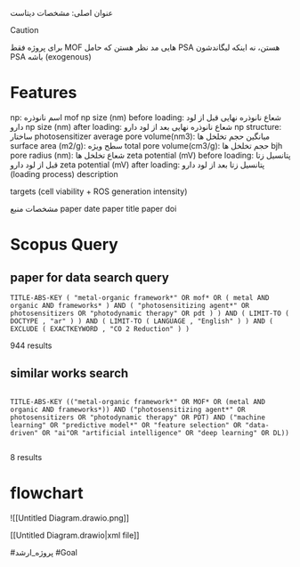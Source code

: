  عنوان اصلی:
 مشخصات دیتاست 

> [!caution]
> برای پروژه فقط MOF هایی مد نظر هستن که حامل PSA هستن، نه اینکه لیگاندشون PSA باشه (exogenous)



# Features

np: اسم نانوذره
mof	np size (nm) before loading: شعاع نانوذره نهایی قبل از لود دارو
np size (nm) after loading:  شعاع نانوذره نهایی بعد از لود دارو
np structure: ساختار
photosensitizer
average pore volume(nm3): میانگین حجم تخلخل ها
surface area (m2/g): سطح ویژه
total pore volume(cm3/g): حجم تخلخل ها
bjh pore radius (nm): شعاع تخلخل ها
zeta potential (mV) before loading: پتانسیل زتا قبل از لود دارو
zeta potential (mV) after loading: پتانسیل زتا بعد از لود دارو
(loading process)
description

targets (cell viability + ROS generation intensity)




مشخصات منبع
paper date
paper title
paper doi



# Scopus Query

## paper for data search query

``` Query
TITLE-ABS-KEY ( "metal-organic framework*" OR mof* OR ( metal AND organic AND frameworks* ) AND ( "photosensitizing agent*" OR photosensitizers OR "photodynamic therapy" OR pdt ) ) AND ( LIMIT-TO ( DOCTYPE , "ar" ) ) AND ( LIMIT-TO ( LANGUAGE , "English" ) ) AND ( EXCLUDE ( EXACTKEYWORD , "CO 2 Reduction" ) )

```

944 results




## similar works search

``` Query

TITLE-ABS-KEY (("metal-organic framework*" OR MOF* OR (metal AND organic AND frameworks*)) AND ("photosensitizing agent*" OR photosensitizers OR "photodynamic therapy" OR PDT) AND ("machine learning" OR "predictive model*" OR "feature selection" OR "data-driven" OR "ai"OR "artificial intelligence" OR "deep learning" OR DL))


```

8 results


# flowchart


![[Untitled Diagram.drawio.png]]

[[Untitled Diagram.drawio|xml file]]





 #پروژه_ارشد #Goal
